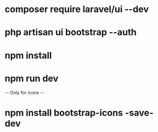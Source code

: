 # composer require laravel/ui --dev
# php artisan ui bootstrap --auth
# npm install
# npm run dev
-- Only  for icons --
# npm install bootstrap-icons -save-dev